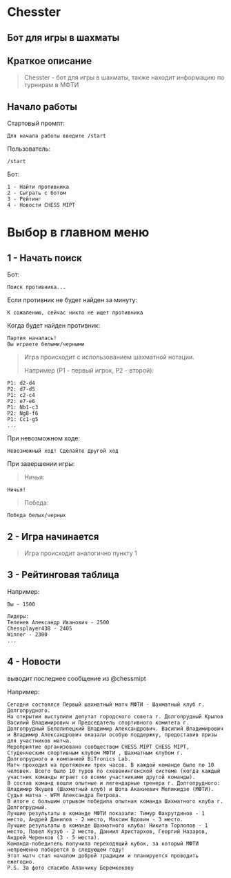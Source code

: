 # Chesster
## Бот для игры в шахматы

## Краткое описание
>Chesster - бот для игры в шахматы, также находит информацию по турнирам в МФТИ

## Начало работы
Стартовый промпт:
```
Для начала работы введите /start
```
Пользователь:
```
/start
```

Бот:
```
1 - Найти противника
2 - Сыграть с ботом
3 - Рейтинг
4 - Новости CHESS MIPT
```

# Выбор в главном меню
## 1 - Начать поиск
Бот:
```
Поиск противника...
```
Если противник не будет найден за минуту:
```
К сожалению, сейчас никто не ищет противника
```
Когда будет найден противник:
```
Партия началась!
Вы играете белыми/черными
```
>Игра происходит с использованием шахматной нотации.
> 
>Например (P1 - первый игрок, P2 - второй):
```
P1: d2-d4
P2: d7-d5
P1: c2-c4
P2: e7-e6
P1: Nb1-c3
P2: Ng8-f6
P1: Cc1-g5
...
```
При невозможном ходе:
```
Невозможный ход! Сделайте другой ход
```
При завершении игры:
> Ничья:
```
Ничья!
```
> Победа:
```
Победа белых/черных
```

## 2 - Игра начинается
>Игра происходит аналогично пункту 1

## 3 - Рейтинговая таблица
Например:
```
Вы - 1500

Лидеры:
Теленев Александр Иванович - 2500
Chessplayer438 - 2405
Winner - 2300
...
```
## 4 - Новости
выводит последнее сообщение из @chessmipt

Например:
```
Cегодня состоялся Первый шахматный матч МФТИ - Шахматный клуб г. Долгопрудного. 
На открытии выступили депутат городского совета г. Долгопрудный Крылов Василий Владимирович и Председатель спортивного комитета г. Долгопрудный Белолипецкий Владимир Александрович. Василий Владимирович и Владимир Александрович оказали особую поддержку, предоставив призы для участников матча. 
Мероприятие организовано сообществом CHESS MIPT CHESS MIPT, Студенческим спортивным клубом МФТИ , Шахматным клубом г. Долгопрудного и компанией BiTronics Lab. 
Матч проходил на протяжении трех часов. В каждой команде было по 10 человек. Всего было 10 туров по схевенингенской системе (когда каждый участник команды играет со всеми участниками другой команды). 
В состав команд вошли опытные и легендарные тренера г. Долгопрудного: Владимир Якушев (Шахматный клуб) и Шота Акакиевич Меликидзе (МФТИ). Судья матча - WFM Александра Петрова. 
В итоге с большим отрывом победила опытная команда Шахматного клуба г. Долгопрудный. 
Лучшие результаты в команде МФТИ показали: Тимур Фахрутдинов - 1 место, Андрей Данилов - 2 место, Максим Вдовин - 3 место. 
Лучшие результаты в команде Шахматного клуба: Никита Торлопов - 1 место, Павел Кузуб - 2 место, Даниил Аристархов, Георгий Назаров, Андрей Черенков (3 - 5 места). 
Команда-победитель получила переходящий кубок, за который МФТИ непременно поборется в следующем году! 
Этот матч стал началом доброй традиции и планируется проводить ежегодно.
P.S. За фото спасибо Аланчику Беремкекову
```

